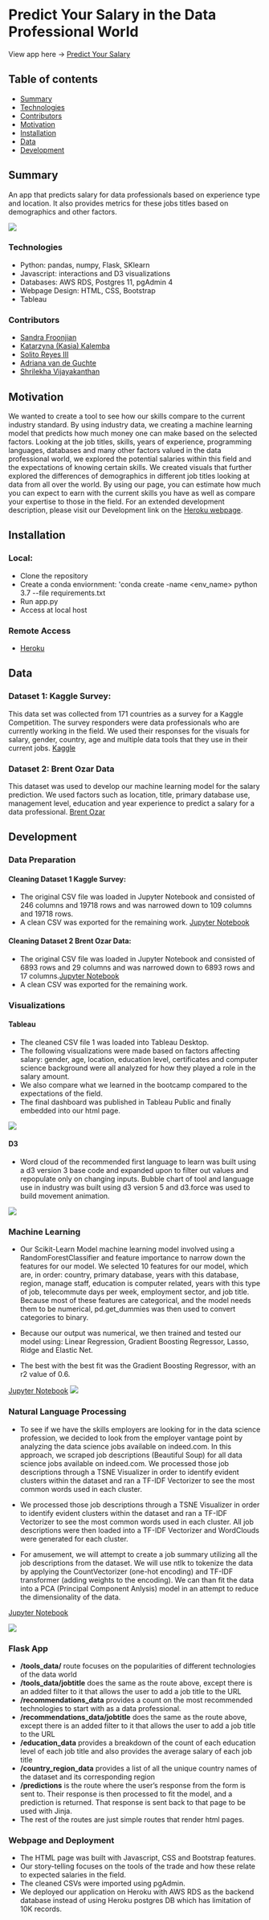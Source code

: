 # Predict Your Salary in the Data Professional World 
View app here -> [Predict Your Salary](https://predictyoursalaryy.herokuapp.com/)

## Table of contents
* [Summary](#summary)
* [Technologies](#technologies)
* [Contributors](#contributors)
* [Motivation](#motivation)
* [Installation](#installation)
* [Data](#data)
* [Development](#development)

## Summary
An app that predicts salary for data professionals based on experience type and location. It also provides metrics for these jobs titles based on demographics and other factors. 

![](images/frontpage.png)

### Technologies
* Python: pandas, numpy, Flask, SKlearn 
* Javascript: interactions and D3 visualizations 
* Databases: AWS RDS, Postgres 11, pgAdmin 4
* Webpage Design: HTML, CSS, Bootstrap 
* Tableau 

### Contributors
* [Sandra Froonjian](https://www.linkedin.com/in/sandrafroonjian/) 
* [Katarzyna (Kasia) Kalemba](https://www.linkedin.com/in/katarzynakalemba/)
* [Solito Reyes III](https://www.linkedin.com/in/solitoreyesiii/) 
* [Adriana van de Guchte](https://www.linkedin.com/in/adriana-van-de-guchte-6096791a3/) 
* [Shrilekha Vijayakanthan](https://www.linkedin.com/in/shrilekha-vijayakanthan-1986601b/) 

## Motivation
We wanted to create a tool to see how our skills compare to the current industry standard. By using industry data, we creating a machine learning model that predicts how much money one can make based on the selected factors. Looking at the job titles, skills, years of experience, programming languages, databases and many other factors valued in the data professional world, we explored the potential salaries within this field and the expectations of knowing certain skills. We created visuals that further explored the differences of demographics in different job titles looking at data from all over the world. By using our page, you can estimate how much you can expect to earn with the current skills you have as well as compare your expertise to those in the field. For an extended development description, please visit our Development link on the [Heroku webpage](https://predictyoursalaryy.herokuapp.com/development). 

## Installation 
### Local: 
* Clone the repository 
* Create a conda enviornment: 'conda create -name <env_name> python 3.7 --file requirements.txt
* Run app.py 
* Access at local host

### Remote Access
* [Heroku](https://predictyoursalaryy.herokuapp.com/)

## Data 
### Dataset 1: Kaggle Survey: 
This data set was collected from 171 countries as a survey for a Kaggle Competition. The survey responders were data professionals who are currently working in the field. We used their responses for the visuals for salary, gender, country, age and multiple data tools that they use in their current jobs. 
[Kaggle](https://www.kaggle.com/c/kaggle-survey-2019)

### Dataset 2: Brent Ozar Data
This dataset was used to develop our machine learning model for the salary prediction. We used factors such as location, title, primary database use, management level, education and year experience to predict a salary for a data professional. 
[Brent Ozar](https://www.brentozar.com/archive/2019/01/the-2019-data-professional-salary-survey-results/)


## Development 
### Data Preparation
#### Cleaning Dataset 1 Kaggle Survey: 
* The original CSV file was loaded in Jupyter Notebook and consisted of 246 columns and 19718 rows and was narrowed down to 109 columns and 19718 rows. 
* A clean CSV was exported for the remaining work. [Jupyter Notebook](https://nbviewer.jupyter.org/github/kasiakalemba/Predict-Your-Salary/blob/master/notebooks/data_cleaning_kasia.ipynb)

#### Cleaning Dataset 2 Brent Ozar Data: 
* The original CSV file was loaded in Jupyter Notebook and consisted of 6893 rows and 29 columns and was narrowed down to 6893 rows and 17 columns.[Jupyter Notebook](https://nbviewer.jupyter.org/github/kasiakalemba/Predict-Your-Salary/blob/master/notebooks/data_cleaning_sandy.ipynb)
* A clean CSV was exported for the remaining work. 

### Visualizations 
#### Tableau 
* The cleaned CSV file 1 was loaded into Tableau Desktop. 
* The following visualizations were made based on factors affecting salary: gender, age, location, education level, certificates and computer science background were all analyzed for how they played a role in the salary amount. 
* We also compare what we learned in the bootcamp compared to the expectations of the field. 
* The final dashboard was published in Tableau Public and finally embedded into our html page.

![](images/tableau.png)

#### D3 
* Word cloud of the recommended first language to learn was built using a d3 version 3 base code and expanded upon to filter out values and repopulate only on changing inputs. Bubble chart of tool and language use in industry was built using d3 version 5 and d3.force was used to build movement animation.

![](images/d3.png)


### Machine Learning 
* Our Scikit-Learn Model machine learning model involved using a RandomForestClassifier and feature importance to narrow down the features for our model. We selected 10 features for our model, which are, in order: country, primary database, years with this database, region, manage staff, education is computer related, years with this type of job, telecommute days per week, employment sector, and job title. Because most of these features are categorical, and the model needs them to be numerical, pd.get_dummies was then used to convert categories to binary.

* Because our output was numerical, we then trained and tested our model using: Linear Regression, Gradient Boosting Regressor, Lasso, Ridge and Elastic Net. 

* The best with the best fit was the Gradient Boosting Regressor, with an r2 value of 0.6.

[Jupyter Notebook](https://nbviewer.jupyter.org/github/kasiakalemba/Predict-Your-Salary/blob/master/notebooks/machine_learning_salary_data1.ipynb)
![](images/machinelearn.png)

### Natural Language Processing 
* To see if we have the skills employers are looking for in the data science profession, we decided to look from the employer vantage point by analyzing the data science jobs available on indeed.com. In this approach, we scraped job descriptions (Beautiful Soup) for all data science jobs available on indeed.com. We processed those job descriptions through a TSNE Visualizer in order to identify evident clusters within the dataset and ran a TF-IDF Vectorizer to see the most common words used in each cluster.

* We processed those job descriptions through a TSNE Visualizer in order to identify evident clusters within the dataset and ran a TF-IDF Vectorizer to see the most common words used in each cluster. All job descriptions were then loaded into a TF-IDF Vectorizer and WordClouds were generated for each cluster.

* For amusement, we will attempt to create a job summary utilizing all the job descriptions from the dataset. We will use ntlk to tokenize the data by applying the CountVectorizer (one-hot encoding) and TF-IDF transformer (adding weights to the encoding). We can than fit the data into a PCA (Principal Component Anlysis) model in an attempt to reduce the dimensionality of the data.

[Jupyter Notebook](https://nbviewer.jupyter.org/github/kasiakalemba/Predict-Your-Salary/blob/master/notebooks/NLP.ipynb)

![](images/webscape.png)

### Flask App 
* **/tools_data/** route focuses on the popularities of different technologies of the data world
* **/tools_data/jobtitle** does the same as the route above, except there is an added filter to it that allows the user to add a job title to the URL
* **/recommendations_data** provides a count on the most recommended technologies to start with as a data professional.
* **/recommendations_data/jobtitle** does the same as the route above, except there is an added filter to it that allows the user to add a job title to the URL
* **/education_data** provides a breakdown of the count of each education level of each job title and also provides the average salary of each job title
* **/country_region_data** provides a list of all the unique country names of the dataset and its corresponding region
* **/predictions** is the route where the user’s response from the form is sent to. Their response is then processed to fit the model, and a prediction is returned. That response is sent back to that page to be used with Jinja.
* The rest of the routes are just simple routes that render html pages.
 
### Webpage and Deployment
* The HTML page was built with Javascript, CSS and Bootstrap features. 
* Our story-telling focuses on the tools of the trade and how these relate to expected salaries in the field. 
* The cleaned CSVs were imported using pgAdmin. 
* We deployed our application on Heroku with AWS RDS as the backend database instead of using Heroku postgres DB which has limitation of 10K records. 





